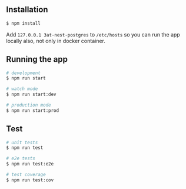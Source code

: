 ## Installation

```bash
$ npm install
```

Add ```127.0.0.1 3at-nest-postgres``` to ```/etc/hosts``` so you can run the app locally also, not only in docker container.

## Running the app

```bash
# development
$ npm run start

# watch mode
$ npm run start:dev

# production mode
$ npm run start:prod
```

## Test

```bash
# unit tests
$ npm run test

# e2e tests
$ npm run test:e2e

# test coverage
$ npm run test:cov
```
